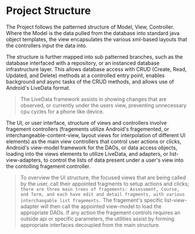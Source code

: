 # Project Structure

<p>The Project follows the patterned structure of Model, View, Controller.  Where the Model is the data pulled from the database into standard java object templates, the view encapsulates the various xml-based layouts that the controllers input the data into.</p>

<p>The structure is further mapped into sub patterned branches, such as the database interfaced with a repository, or an instanced database infrastructure layer.  This allows database access with CRUD (Create, Read, Updated, and Delete) methods at a controlled entry point, enables background and async tasks of the CRUD methods, and allows use of Android's LiveData format.</p>

> The LiveData framework assists in showing changes that are observed, or currently under the users view, preventing unnecessary cpu cycles for a phone like device.

<p>The UI, or user interface, structure of views and controllers involve fragement controllers (fragements utilize Android's fragemented, or interchangeable-content-view, layout views for interpolation of different UI elements) as the main view controllers that control user actions or clicks, Android's view-model framework for the DAOs, or data access objects, loading into the views elements to utilize LiveData, and adapters, or list-view-adapters, to control the lists of data present under a user's view into the contolling fragement controller.</p>

>To overview the UI structure, the focused views that are being called by the user, call their appointed fragments to setup actions and clicks; 
    ```there are three main trees of fragements: Assessment, Course, and Term, and each have edit and detail fragments, with various interchangable list fragements.```
The fragement's specific list-view-adapter will then call the appointed view-model to load the appropriate DAOs.  If any action the fragement controls requires an outside api or specific parameters, the utilities assist by forming appropriate interfaces decoupled from the main structure.
